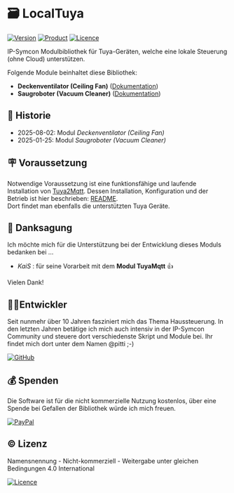 # 🗃️ LocalTuya

[![Version](https://img.shields.io/badge/Symcon-PHP--Bibliothek-purple.svg?style=flat-square)](https://www.symcon.de/service/dokumentation/entwicklerbereich/sdk-tools/sdk-php/)
[![Product](https://img.shields.io/badge/Symcon%20Version-7.2-blue.svg?style=flat-square)](https://www.symcon.de/produkt/)
[![Licence](https://img.shields.io/badge/License-CC%20BY--NC--SA%204.0-green.svg?style=flat-square)](https://creativecommons.org/licenses/by-nc-sa/4.0/)

IP-Symcon Modulbibliothek für Tuya-Geräten, welche eine lokale Steuerung (ohne Cloud) unterstützen.

Folgende Module beinhaltet diese Bibliothek:

- __Deckenventilator (Ceiling Fan)__ ([Dokumentation](CeilingFan))
- __Saugroboter (Vacuum Cleaner)__ ([Dokumentation](VacuumCleaner))

## 📜 Historie

- 2025-08-02: Modul *Deckenventilator (Ceiling Fan)*
- 2025-01-25: Modul *Saugroboter (Vacuum Cleaner)*

## 🪧 Voraussetzung

Notwendige Voraussetzung ist eine funktionsfähige und laufende Installation von [Tuya2Mqtt](https://github.com/Wilkware/tuya2mqtt). Dessen Installation, Konfiguration und der Betrieb ist hier beschrieben: [README](https://github.com/Wilkware/tuya2mqtt/blob/main/README.md).  
Dort findet man ebenfalls die unterstützten Tuya Geräte.

## 🙏 Danksagung

Ich möchte mich für die Unterstützung bei der Entwicklung dieses Moduls bedanken bei ...

* _KaiS_ : für seine Vorarbeit mit dem __Modul TuyaMqtt__ 👍

Vielen Dank!

## 👨‍💻Entwickler

Seit nunmehr über 10 Jahren fasziniert mich das Thema Haussteuerung. In den letzten Jahren betätige ich mich auch intensiv in der IP-Symcon Community und steuere dort verschiedenste Skript und Module bei. Ihr findet mich dort unter dem Namen @pitti ;-)

[![GitHub](https://img.shields.io/badge/GitHub-@wilkware-181717.svg?style=for-the-badge&logo=github)](https://wilkware.github.io/)

## 💰 Spenden

Die Software ist für die nicht kommerzielle Nutzung kostenlos, über eine Spende bei Gefallen der Bibliothek würde ich mich freuen.

[![PayPal](https://img.shields.io/badge/PayPal-spenden-00457C.svg?style=for-the-badge&logo=paypal)](https://www.paypal.com/cgi-bin/webscr?cmd=_s-xclick&hosted_button_id=8816166)

## ©️ Lizenz

Namensnennung - Nicht-kommerziell - Weitergabe unter gleichen Bedingungen 4.0 International

[![Licence](https://img.shields.io/badge/License-CC_BY--NC--SA_4.0-EF9421.svg?style=for-the-badge&logo=creativecommons)](https://creativecommons.org/licenses/by-nc-sa/4.0/)
